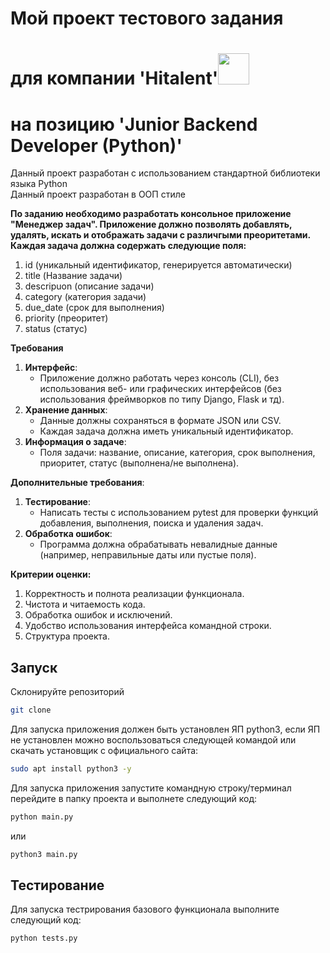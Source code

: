 # Мой проект тестового задания  
# для компании 'Hitalent'<img src="https://img.hhcdn.ru/employer-logo/7054003.png" width="50" height="50">  
# на позицию 'Junior Backend Developer (Python)'

Данный проект разработан с использованием стандартной библиотеки языка Python  
Данный проект разработан в ООП стиле

**По заданию необходимо разработать консольное приложение "Менеджер задач". Приложение должно позволять
добавлять, удалять, искать и отображать задачи с различгыми преоритетами. Каждая задача должна содержать следующие поля:**

1. id (уникальный идентификатор, генерируется автоматически)
2. title (Название задачи)
3. descripuon (описание задачи)
4. category (категория задачи)
5. due_date (срок для выполнения)
6. priority (преоритет)
7. status (статус)

**Требования**
1. **Интерфейс**:
   * Приложение должно работать через консоль (CLI), без использования веб- или графических интерфейсов (без использования фреймворков по типу Django, Flask и тд).
2. **Хранение данных**:
   * Данные должны сохраняться в формате JSON или CSV.
   * Каждая задача должна иметь уникальный идентификатор.
3. **Информация о задаче**:
   * Поля задачи: название, описание, категория, срок выполнения, приоритет,
статус (выполнена/не выполнена).

**Дополнительные требования**: 
1. **Тестирование**:
   * Написать тесты с использованием pytest для проверки функций добавления, выполнения, поиска и удаления задач.
2. **Обработка ошибок**:
   * Программа должна обрабатывать невалидные данные (например, неправильные даты или пустые поля).

**Критерии оценки:**
1. Корректность и полнота реализации функционала.
2. Чистота и читаемость кода.
3. Обработка ошибок и исключений.
4. Удобство использования интерфейса командной строки.
5. Структура проекта.

## Запуск

Склонируйте репозиторий

```bash
git clone  
```

Для запуска приложения должен быть установлен ЯП python3, если ЯП не установлен можно воспользоваться следующей командой или скачать установщик с официального сайта:

```bash
sudo apt install python3 -y
```

Для запуска приложения запустите командную строку/терминал  
перейдите в папку проекта и выполнете следующий код:

```bash
python main.py
```

или

```bash
python3 main.py
```

## Тестирование

Для запуска тестрирования базового функционала выполните следующий код:

```bash
python tests.py
```
